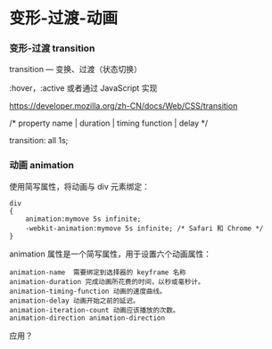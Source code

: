 # 变形-过渡-动画



### 变形-过渡 transition

transition  — 变换、过渡（状态切换）

 :hover，:active 或者通过 JavaScript 实现



https://developer.mozilla.org/zh-CN/docs/Web/CSS/transition



/* property name | duration | timing function | delay */

transition: all 1s;

### 动画 animation

使用简写属性，将动画与 div 元素绑定：

```
div
{
    animation:mymove 5s infinite;
    -webkit-animation:mymove 5s infinite; /* Safari 和 Chrome */
}

```

animation 属性是一个简写属性，用于设置六个动画属性：

```
animation-name  需要绑定到选择器的 keyframe 名称
animation-duration 完成动画所花费的时间，以秒或毫秒计。
animation-timing-function 动画的速度曲线。
animation-delay 动画开始之前的延迟。
animation-iteration-count 动画应该播放的次数。
animation-direction animation-direction

```

应用？







